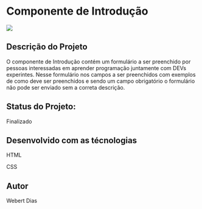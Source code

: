 <h1>Componente de Introdução</h1>

<img src= "https://user-images.githubusercontent.com/100624694/224034605-6fc53da1-d70b-4f5c-878e-e4a5de8865e1.gif"/>

<h2>Descrição do Projeto</h2>
<p>O componente de Introdução contém um formulário a ser preenchido por pessoas interessadas em aprender programação  juntamente com DEVs experintes. 
  Nesse formulário nos campos a ser preenchidos com exemplos de como deve ser preenchidos e sendo um campo obrigatório o formulário não pode ser 
  enviado sem a correta descrição.</p>
  
  <h2> Status do Projeto:</h2>
  Finalizado
  
  <h2>Desenvolvido com as técnologias</h2>
  <p>HTML</p>
  <p>CSS</p>
  
  <h2>Autor</h2>
  <p> Webert Dias</p>
  
  
  
  
